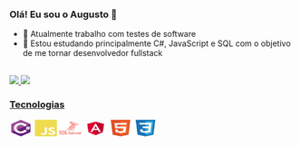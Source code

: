 ### Olá! Eu sou o Augusto 👋

- 🔭 Atualmente trabalho com testes de software
- 🌱 Estou estudando principalmente C#, JavaScript e SQL com o objetivo de me tornar desenvolvedor fullstack
<br>

  <div>
  <a href="https://github.com/Augusto-LJ" target="_blank">
  <img height="180em" src="https://github-readme-stats.vercel.app/api?username=Augusto-LJ&show_icons=true&theme=github_dark&include_all_commits=true&count_private=true"/>
  <img height="180em" src="https://github-readme-stats.vercel.app/api/top-langs/?username=Augusto-LJ&layout=compact&langs_count=7&theme=github_dark"/>
</div>


### Tecnologias
<div>
  <a target="_blank" rel="noopener noreferrer nofollow" href="https://raw.githubusercontent.com/devicons/devicon/master/icons/csharp/csharp-original.svg"><img align="center" alt="Rafa-Csharp" height="30" width="40" src="https://raw.githubusercontent.com/devicons/devicon/master/icons/csharp/csharp-original.svg" style="max-width: 100%;"></a>
  <a target="_blank" rel="noopener noreferrer nofollow" href="https://raw.githubusercontent.com/devicons/devicon/master/icons/javascript/javascript-plain.svg"><img align="center" alt="Rafa-Js" height="30" width="40" src="https://raw.githubusercontent.com/devicons/devicon/master/icons/javascript/javascript-plain.svg" style="max-width: 100%;"></a>
  <a target="_blank" rel="noopener noreferrer nofollow" href="https://raw.githubusercontent.com/devicons/devicon/master/icons/microsoftsqlserver/microsoftsqlserver-plain-wordmark.svg"><img align="center" alt="SQL-Server" height="30" width="40" src="https://raw.githubusercontent.com/devicons/devicon/master/icons/microsoftsqlserver/microsoftsqlserver-plain-wordmark.svg" style="max-width: 100%;"></a>
  <a target="_blank" rel="noopener noreferrer nofollow" href="https://raw.githubusercontent.com/devicons/devicon/master/icons/angular/angular-original.svg"><img align="center" alt="Rafa-Angular" height="30" width="40" src="https://raw.githubusercontent.com/devicons/devicon/master/icons/angular/angular-original.svg" style="max-width: 100%;"></a>
  <a target="_blank" rel="noopener noreferrer nofollow" href="https://raw.githubusercontent.com/devicons/devicon/master/icons/html5/html5-original.svg"><img align="center" alt="Rafa-HTML" height="30" width="40" src="https://raw.githubusercontent.com/devicons/devicon/master/icons/html5/html5-original.svg" style="max-width: 100%;"></a>
  <a target="_blank" rel="noopener noreferrer nofollow" href="https://raw.githubusercontent.com/devicons/devicon/master/icons/css3/css3-original.svg"><img align="center" alt="Rafa-CSS" height="30" width="40" src="https://raw.githubusercontent.com/devicons/devicon/master/icons/css3/css3-original.svg" style="max-width: 100%;"></a>
</div>
